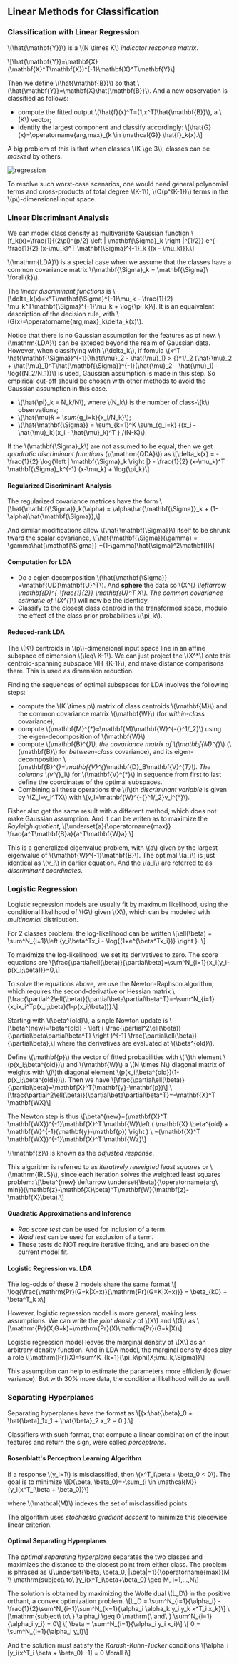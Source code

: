 ## Linear Methods for Classification

### Classification with Linear Regression

\\(\hat{\mathbf{Y}}\\) is a \\(N \times K\\) *indicator response matrix*.

\\[\hat{\mathbf{Y}}=\mathbf{X}(\mathbf{X}^T\mathbf{X})^{-1}\mathbf{X}^T\mathbf{Y}\\]

Then we define \\(\hat{\mathbf{B}}\\) so that \\(\hat{\mathbf{Y}}=\mathbf{X}\hat{\mathbf{B}}\\). And a new observation is classified as follows:

- compute the fitted output \\(\hat{f}(x)^T=(1,x^T)\hat{\mathbf{B}}\\), a \\(K\\) vector;
- identify the largest component and classify accordingly: \\[\hat{G}(x)=\operatorname{arg\,max}_{k \in \mathcal{G}} \hat{f}_k(x).\\]

A big problem of this is that when classes \\(K \ge 3\\), classes can be *masked* by others.

![regression](img\c4-1.png)

To resolve such worst-case scenarios, one would need general polynomial terms and cross-products of total degree \\(K-1\\), \\(O(p^{K-1})\\) terms in the \\(p\\)-dimensional input space.

### Linear Discriminant Analysis

We can model class density as multivariate Gaussian function \\[f_k(x)=\frac{1}{(2\pi)^{p/2} \left | \mathbf{\Sigma}_k \right |^{1/2}} e^{- \frac{1}{2} (x-\mu_k)^T \mathbf{\Sigma}^{-1}_k {(x - \mu_k)}}.\\]

\\(\mathrm{LDA}\\) is a special case when we assume that the classes have a common covariance matrix \\(\mathbf{\Sigma}_k = \mathbf{\Sigma}\ \forall{k}\\).

The *linear discriminant functions* is \\[\delta_k(x)=x^T\mathbf{\Sigma}^{-1}\mu_k - \frac{1}{2} \mu_k^T\mathbf{\Sigma}^{-1}\mu_k + \log{\pi_k}\\]. It is an equaivalent description of the decision rule, with \\(G(x)=\operatorname{arg\,max}_k\delta_k(x)\\).

Notice that there is no Gaussian assumption for the features as of now. \\(\mathrm{LDA}\\) can be exteded beyond the realm of Gaussian data. However, when classifying with \\(\delta_k\\), if fomula \\(x^T \hat{\mathbf{\Sigma}}^{-1}(\hat{\mu}_2 - \hat{\mu}_1) > {}^1/_2 (\hat{\mu}_2 + \hat{\mu}_1)^T\hat{\mathbf{\Sigma}}^{-1}(\hat{\mu}_2 - \hat{\mu}_1) - \log{(N_2/N_1)}\\) is used, Gaussian assumption is made in this step. So empirical cut-off should be chosen with other methods to avoid the Gaussian assumption in this case.

* \\(\hat{\pi}_k = N_k/N\\), where \\(N_k\\) is the number of class-\\(k\\) observations;
* \\(\hat{\mu}_k = \sum_{g_i=k}{x_i/N_k}\\);
* \\(\hat{\mathbf{\Sigma}} = \sum_{k=1}^K \sum_{g_i=k} {(x_i - \hat{\mu}_k)(x_i - \hat{\mu}_k)^T } /(N-K)\\).

If the \\(\mathbf{\Sigma}_k\\) are not assumed to be equal, then we get *quadratic discriminant functions* (\\(\mathrm{QDA}\\)) as \\[\delta_k(x) = - \frac{1}{2} \log{\left | \mathbf{\Sigma}_k \right |} - \frac{1}{2} (x-\mu_k)^T \mathbf{\Sigma}_k^{-1} (x-\mu_k) + \log{\pi_k}\\]

#### Regularized Discriminant Analysis

The regularized covariance matrices have the form \\[\hat{\mathbf{\Sigma}}_k(\alpha) = \alpha\hat{\mathbf{\Sigma}}_k + (1-\alpha)\hat{\mathbf{\Sigma}},\\]

And similar modifications allow \\(\hat{\mathbf{\Sigma}}\\) itself to be shrunk tward the scalar covariance, \\[\hat{\mathbf{\Sigma}}(\gamma) = \gamma\hat{\mathbf{\Sigma}} +(1-\gamma)\hat{\sigma}^2\mathbf{I}\\]

#### Computation for LDA

- Do a egien decomposition \\(\hat{\mathbf{\Sigma}} =\mathbf{UD}\mathbf{U}^T\\). And **sphere** the data so \\(X^{*} \leftarrow \mathbf{D}^{-\frac{1}{2}} \mathbf{U}^T X\\). The common covariance estimatie of \\(X^{*}\\) will now be the identidy.
- Classify to the closest class centroid in the transformed space, modulo the effect of the class prior probabilities \\(\pi_k\\).

#### Reduced-rank LDA

The \\(K\\) centroids in \\(p\\)-dimensional input space line in an affine subspace of dimension \\(\leq\ K-1\\). We can just project the \\(X^*\\) onto this centroid-spanning subspace \\(H_{K-1}\\), and make distance comparisons there. This is used as dimension reduction.

Finding the sequences of optimal subspaces for LDA involves the following steps:

* compute the \\(K \times p\\) matrix of class centroids \\(\mathbf{M}\\) and the common covariance matrix \\(\mathbf{W}\\) (for *within-class* covariance);
* compute \\(\mathbf{M}^{*}=\mathbf{M}\mathbf{W}^{-{}^1/_2}\\) using the eigen-decomposition of \\(\mathbf{W}\\)
* compute \\(\mathbf{B}^{*}\\), the covariance matrix of \\(\mathbf{M}^{*}\\) (\\(\mathbf{B}\\) for *between-class* covariance), and its eigen-decomposition \\(\mathbf{B}^{*}=\mathbf{V}^{*}\mathbf{D}_B\mathbf{V}^{*T}\\). The columns \\(v^{*}_l\\) for \\(\mathbf{V}^{*}\\) in sequence from first to last define the coordinates of the optimal subspaces.
* Combining all these operations the \\(l\\)th *discriminant variable* is given by \\(Z_l=v_l^TX\\) with \\(v_l=\mathbf{W}^{-{}^1/_2}v_l^{*}\\).

Fisher also get the same result with a different method, which does not make Gaussian assumption. And it can be writen as to maximize the *Rayleigh quotient*, \\[\underset{a}{\operatorname{max}} \frac{a^T\mathbf{B}a}{a^T\mathbf{W}a}.\\]

This is a generalized eigenvalue problem, with \\(a\\) given by the largest eigenvalue of \\(\mathbf{W}^{-1}\mathbf{B}\\). The optimal \\(a_i\\) is just identical as \\(v_i\\) in earlier equation. And the \\(a_l\\) are referred to as *discriminant coordinates*.

### Logistic Regression

Logistic regression models are usually fit by maximum likelihood, using the conditional likelihood of \\(G\\) given \\(X\\), which can be modeled with *multinomial* distribution.

For 2 classes problem, the log-likelihood can be written \\[\ell(\beta) = \sum^N_{i=1}\left \{y_i\beta^Tx_i - \log{(1+e^{\beta^Tx_i})} \right \}. \\]

To maximize the log-likelihood, we set its derivatives to zero. The score equations are \\[\frac{\partial\ell(\beta)}{\partial\beta}=\sum^N_{i=1}{x_i(y_i-p(x_i;\beta))}=0,\\]

To solve the equations above, we use the Newton-Raphson algorithm, which requires the second-derivative or Hessian matrix \\[\frac{\partial^2\ell(\beta)}{\partial\beta\partial\beta^T}=-\sum^N_{i=1}{x_ix_i^Tp(x_i;\beta)(1-p(x_i;\beta))}.\\]

Starting with \\(\beta^{old}\\), a single Nowton update is \\[\beta^{new}=\beta^{old} - \left ( \frac{\partial^2\ell(\beta)}{\partial\beta\partial\beta^T} \right )^{-1} \frac{\partial\ell(\beta)}{\partial\beta},\\] where the derivatives are evaluated at \\(\beta^{old}\\).

Define \\(\mathbf{p}\\) the vector of fitted probabilities with \\(i\\)th element \\(p(x_i;\beta^{old})\\) and \\(\mathbf{W}\\) a \\(N \times N\\) diagonal matrix of weights with \\(i\\)th diagonal element \\(p(x_i;\beta^{old})(1-p(x_i;\beta^{old}))\\). Then we have
\\[\frac{\partial\ell(\beta)}{\partial\beta}=\mathbf{X}^T(\mathbf{y}-\mathbf{p})\\]
\\[\frac{\partial^2\ell(\beta)}{\partial\beta\partial\beta^T}=-\mathbf{X}^T \mathbf{WX}\\]

The Newton step is thus \\[\beta^{new}=(\mathbf{X}^T \mathbf{WX})^{-1}\mathbf{X}^T \mathbf{W}\left ( \mathbf{X} \beta^{old} + \mathbf{W}^{-1}(\mathbf{y}-\mathbf{p}) \right ) \\
=(\mathbf{X}^T \mathbf{WX})^{-1}\mathbf{X}^T \mathbf{Wz}\\]

\\(\mathbf{z}\\) is known as the *adjusted response*.

This algorithm is referred to as *iteratively reweigted least squares* or \\(\mathrm{IRLS}\\), since each iteration solves the weighted least squares problem: \\[\beta^{new} \leftarrow \underset{\beta}{\operatorname{arg\ min}}(\mathbf{z}-\mathbf{X}\beta)^T\mathbf{W}(\mathbf{z}-\mathbf{X}\beta).\\]

#### Quadratic Approximations and Inference

- *Rao score test* can be used for inclusion of a term.
- *Wald test* can be used for exclusion of a term.
- These tests do NOT require iterative fitting, and are based on the current model fit.

#### Logistic Regression vs. LDA

The log-odds of these 2 models share the same format \\[ \log{\frac{\mathrm{Pr}(G=k|X=x)}{\mathrm{Pr}(G=K|X=x)}} = \beta_{k0} + \beta^T_k x\\]

However, logistic regression model is more general, making less assumptions. We can write the *joint density* of \\(X\\) and \\(G\\) as \\[\mathrm{Pr}(X,G=k)=\mathrm{Pr}(X)\mathrm{Pr}(G=k|X)\\]

Logistic regression model leaves the marginal density of \\(X\\) as an arbitrary density function. And in LDA model, the marginal density does play a role \\[\mathrm{Pr}(X)=\sum^K_{k=1}{\pi_k\phi(X;\mu_k,\Sigma)}\\]

This assumption can help to estimate the parameters more efficiently (lower variance). But with 30% more data, the conditional likelihood will do as well.

### Separating Hyperplanes

Separating hyperplanes have the format as \\[\{x:\hat{\beta}_0 + \hat{\beta}_1x_1 + \hat{\beta}_2 x_2 = 0 \}.\\]

Classifiers with such format, that compute a linear combination of the input features and return the sign, were called *perceptrons*.

#### Rosenblatt's Perceptron Learning Algorithm

If a response \\(y_i=1\\) is misclassified, then \\(x^T_i\beta + \beta_0 < 0\\). The goal is to minimize \\[D(\beta, \beta_0)=-\sum_{i \in \mathcal{M}}{y_i(x^T_i\beta + \beta_0)}\\]

where \\(\mathcal{M}\\) indexes the set of misclassified points.

The algorithm uses *stochastic gradient descent* to minimize this piecewise linear criterion.

#### Optimal Separating Hyperplanes

The *optimal separating hyperplane* separates the two classes and maximizes the distance to the closest point from either class. The problem is phrased as
\\[\underset{\beta, \beta_0, \|\beta\|=1}{\operatorname{max}}M \\\ \mathrm{subject\ to\ }y_i(x^T_i\beta+\beta_0) \geq M, i=1,...,N\\]

The solution is obtained by maximizing the Wolfe dual \\(L_D\\) in the positive orthant, a convex optimization problem.
\\[L_D = \sum^N_{i=1}{\alpha_i} - \frac{1}{2}\sum^N_{i=1}\sum^N_{k=1}{\alpha_i \alpha_k y_i y_k x^T_i x_k}\\]
\\[\mathrm{subject\ to\ } \alpha_i \geq 0 \mathrm{\ and\ } \sum^N_{i=1}{\alpha_i y_i} = 0\\]
\\[ \beta = \sum^N_{i=1}{\alpha_i y_i x_i}\\]
\\[ 0 = \sum^N_{i=1}{\alpha_i y_i}\\]

And the solution must satisfy the *Karush-Kuhn-Tucker* conditions
\\[\alpha_i [y_i(x^T_i \beta + \beta_0) -1] = 0 \forall i\\]


